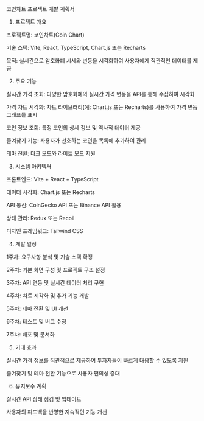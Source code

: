 코인차트 프로젝트 개발 계획서

1. 프로젝트 개요

프로젝트명: 코인차트(Coin Chart)

기술 스택: Vite, React, TypeScript, Chart.js 또는 Recharts

목적: 실시간으로 암호화폐 시세와 변동을 시각화하여 사용자에게 직관적인 데이터를 제공

2. 주요 기능

실시간 가격 조회: 다양한 암호화폐의 실시간 가격 변동을 API를 통해 수집하여 시각화

가격 차트 시각화: 차트 라이브러리(예: Chart.js 또는 Recharts)를 사용하여 가격 변동 그래프를 표시

코인 정보 조회: 특정 코인의 상세 정보 및 역사적 데이터 제공

즐겨찾기 기능: 사용자가 선호하는 코인을 목록에 추가하여 관리

테마 전환: 다크 모드와 라이트 모드 지원

3. 시스템 아키텍처

프론트엔드: Vite + React + TypeScript

데이터 시각화: Chart.js 또는 Recharts

API 통신: CoinGecko API 또는 Binance API 활용

상태 관리: Redux 또는 Recoil

디자인 프레임워크: Tailwind CSS

4. 개발 일정

1주차: 요구사항 분석 및 기술 스택 확정

2주차: 기본 화면 구성 및 프로젝트 구조 설정

3주차: API 연동 및 실시간 데이터 처리 구현

4주차: 차트 시각화 및 추가 기능 개발

5주차: 테마 전환 및 UI 개선

6주차: 테스트 및 버그 수정

7주차: 배포 및 문서화

5. 기대 효과

실시간 가격 정보를 직관적으로 제공하여 투자자들이 빠르게 대응할 수 있도록 지원

즐겨찾기 및 테마 전환 기능으로 사용자 편의성 증대

6. 유지보수 계획

실시간 API 상태 점검 및 업데이트

사용자의 피드백을 반영한 지속적인 기능 개선

